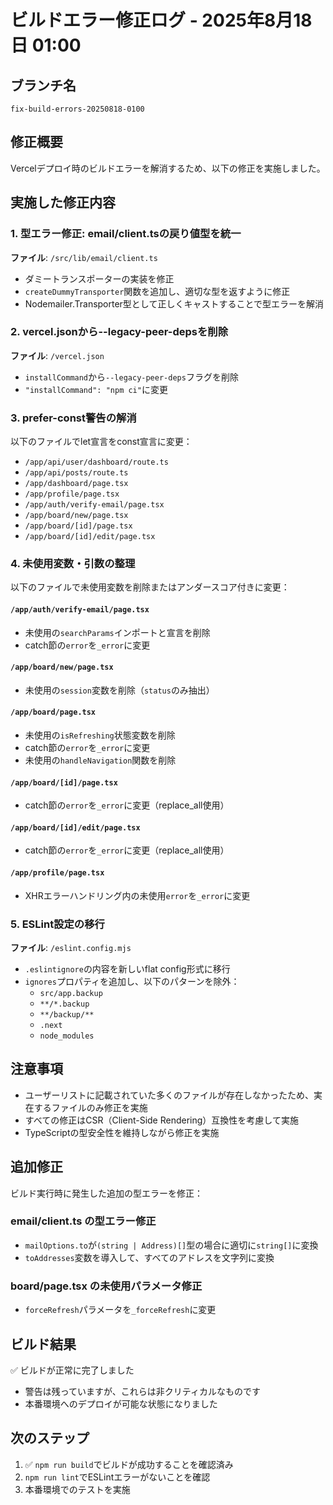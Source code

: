 # ビルドエラー修正ログ - 2025年8月18日 01:00

## ブランチ名
`fix-build-errors-20250818-0100`

## 修正概要
Vercelデプロイ時のビルドエラーを解消するため、以下の修正を実施しました。

## 実施した修正内容

### 1. 型エラー修正: email/client.tsの戻り値型を統一
**ファイル**: `/src/lib/email/client.ts`
- ダミートランスポーターの実装を修正
- `createDummyTransporter`関数を追加し、適切な型を返すように修正
- Nodemailer.Transporter型として正しくキャストすることで型エラーを解消

### 2. vercel.jsonから--legacy-peer-depsを削除
**ファイル**: `/vercel.json`
- `installCommand`から`--legacy-peer-deps`フラグを削除
- `"installCommand": "npm ci"`に変更

### 3. prefer-const警告の解消
以下のファイルでlet宣言をconst宣言に変更：
- `/app/api/user/dashboard/route.ts`
- `/app/api/posts/route.ts`
- `/app/dashboard/page.tsx`
- `/app/profile/page.tsx`
- `/app/auth/verify-email/page.tsx`
- `/app/board/new/page.tsx`
- `/app/board/[id]/page.tsx`
- `/app/board/[id]/edit/page.tsx`

### 4. 未使用変数・引数の整理
以下のファイルで未使用変数を削除またはアンダースコア付きに変更：

#### `/app/auth/verify-email/page.tsx`
- 未使用の`searchParams`インポートと宣言を削除
- catch節の`error`を`_error`に変更

#### `/app/board/new/page.tsx`
- 未使用の`session`変数を削除（`status`のみ抽出）

#### `/app/board/page.tsx`
- 未使用の`isRefreshing`状態変数を削除
- catch節の`error`を`_error`に変更
- 未使用の`handleNavigation`関数を削除

#### `/app/board/[id]/page.tsx`
- catch節の`error`を`_error`に変更（replace_all使用）

#### `/app/board/[id]/edit/page.tsx`
- catch節の`error`を`_error`に変更（replace_all使用）

#### `/app/profile/page.tsx`
- XHRエラーハンドリング内の未使用`error`を`_error`に変更

### 5. ESLint設定の移行
**ファイル**: `/eslint.config.mjs`
- `.eslintignore`の内容を新しいflat config形式に移行
- `ignores`プロパティを追加し、以下のパターンを除外：
  - `src/app.backup`
  - `**/*.backup`
  - `**/backup/**`
  - `.next`
  - `node_modules`

## 注意事項
- ユーザーリストに記載されていた多くのファイルが存在しなかったため、実在するファイルのみ修正を実施
- すべての修正はCSR（Client-Side Rendering）互換性を考慮して実施
- TypeScriptの型安全性を維持しながら修正を実施

## 追加修正
ビルド実行時に発生した追加の型エラーを修正：

### email/client.ts の型エラー修正
- `mailOptions.to`が`(string | Address)[]`型の場合に適切に`string[]`に変換
- `toAddresses`変数を導入して、すべてのアドレスを文字列に変換

### board/page.tsx の未使用パラメータ修正
- `forceRefresh`パラメータを`_forceRefresh`に変更

## ビルド結果
✅ ビルドが正常に完了しました
- 警告は残っていますが、これらは非クリティカルなものです
- 本番環境へのデプロイが可能な状態になりました

## 次のステップ
1. ✅ `npm run build`でビルドが成功することを確認済み
2. `npm run lint`でESLintエラーがないことを確認
3. 本番環境でのテストを実施